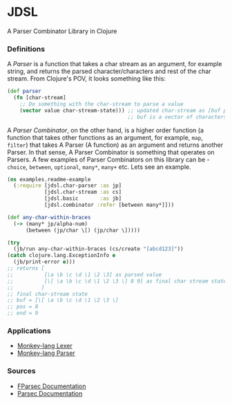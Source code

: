 # JDSL
A Parser Combinator Library in Clojure  

### Definitions  
A _Parser_ is a function that takes a char stream as an argument, for example string, and returns the parsed character/characters and rest of the char stream. From Clojure's POV, it looks something like this:  
```clojure
(def parser
  (fn [char-stream]
    ;; Do something with the char-stream to parse a value
    (vector value char-stream-state))) ;; updated char-stream as [buf pos end]
                                       ;; buf is a vector of characters
```
A _Parser Combinator_, on the other hand, is a higher order function (a function that takes other functions as an argument, for example, `map`, `filter`) that takes A Parser (A function) as an argument and returns another Parser. In that sense, A Parser Combinator is something that operates on Parsers. A few examples of Parser Combinators on this library can be - `choice`, `between`, `optional`, `many*`, `many+` etc. Lets see an example.  
```clojure
(ns examples.readme-example
  (:require [jdsl.char-parser :as jp]
            [jdsl.char-stream :as cs]
            [jdsl.basic       :as jb]
            [jdsl.combinator :refer [between many*]]))

(def any-char-within-braces
  (-> (many* jp/alpha-num)
      (between (jp/char \[) (jp/char \]))))

(try
  (jb/run any-char-within-braces (cs/create "[abcd123]"))
(catch clojure.lang.ExceptionInfo e
  (jb/print-error e)))
;; returns [
;;          [\a \b \c \d \1 \2 \3] as parsed value
;;          [\[ \a \b \c \d \1 \2 \3 \] 8 9] as final char stream state
;;         ]
;; final char-stream state
;; buf = [\[ \a \b \c \d \1 \2 \3 \]
;; pos = 8
;; end = 9
```

### Applications
- [Monkey-lang Lexer](https://github.com/Vikasg7/ts-rust-zig-deez/blob/master/clj/src/monkey_lang/lexer.clj)
- [Monkey-lang Parser](https://github.com/Vikasg7/ts-rust-zig-deez/blob/master/clj/src/monkey_lang/parser.clj) 

### Sources
- [FParsec Documentation](http://www.quanttec.com/fparsec/reference/primitives.html)  
- [Parsec Documentation](https://hackage.haskell.org/package/parsec-3.1.16.1/docs/)
